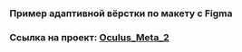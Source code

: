 ### Пример адаптивной вёрстки по макету с Figma

### Ссылка на проект: [Oculus_Meta_2](https://artem-xopc.github.io/oculus-mate-2/)
